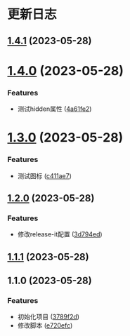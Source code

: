 # 更新日志

## [1.4.1](https://github.com/szvictor/release-it-demo/compare/1.4.0...1.4.1) (2023-05-28)

# [1.4.0](https://github.com/szvictor/release-it-demo/compare/1.3.0...1.4.0) (2023-05-28)


### Features

* 测试hidden属性 ([4a61fe2](https://github.com/szvictor/release-it-demo/commit/4a61fe2ce61ded8a03677a1694dc09ed93c6b9e2))

# [1.3.0](https://github.com/szvictor/release-it-demo/compare/1.2.0...1.3.0) (2023-05-28)


### Features

* 测试图标 ([c411ae7](https://github.com/szvictor/release-it-demo/commit/c411ae78740ad0ae1996d3bb7b15d642a708a50d))

## [1.2.0](https://github.com/szvictor/release-it-demo/compare/1.1.1...1.2.0) (2023-05-28)


### Features

* 修改release-it配置 ([3d794ed](https://github.com/szvictor/release-it-demo/commit/3d794edc7f33be5c946a7db55098a2c309685498))

## [1.1.1](https://github.com/szvictor/release-it-demo/compare/1.1.0...1.1.1) (2023-05-28)

## 1.1.0 (2023-05-28)


### Features

* 初始化项目 ([3789f2d](https://github.com/szvictor/release-it-demo/commit/3789f2d2a72daa5285f1d8e2b7eb43323f32525e))
* 修改脚本 ([e720efc](https://github.com/szvictor/release-it-demo/commit/e720efc66e5aa26752aedb54ab39a8504ffd14b1))